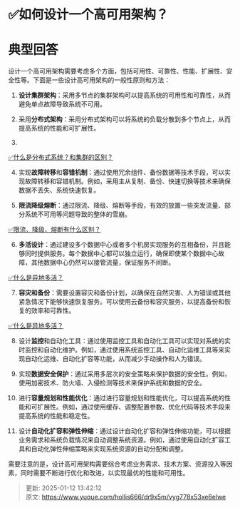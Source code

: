 # ✅如何设计一个高可用架构？

# 典型回答


设计一个高可用架构需要考虑多个方面，包括可用性、可靠性、性能、扩展性、安全性等。下面是一些设计高可用架构的一般性原则和方法：



1. **设计集群架构**：采用多节点的集群架构可以提高系统的可用性和可靠性，从而避免单点故障导致系统不可用。



2. 采用**分布式架构**：采用分布式架构可以将系统的负载分散到多个节点上，从而提高系统的性能和可扩展性。
3. 

[✅什么是分布式系统？和集群的区别？](https://www.yuque.com/hollis666/dr9x5m/nhfl6i)



4. 实现**故障转移**和**容错机制**：通过使用冗余组件、备份数据等技术手段，可以实现故障转移和容错机制。例如，采用主从复制、备份、快速切换等技术来确保数据不丢失、系统快速恢复。



5. **限流降级熔断**：通过限流、降级、熔断等手段，有效的放置一些突发流量、部分系统不可用等问题导致的整体的雪崩。



[✅限流、降级、熔断有什么区别？](https://www.yuque.com/hollis666/dr9x5m/etgovbs6bgphlqso)



6. **多活设计**：通过建设多个数据中心或者多个机房实现服务的互相备份，并且能够同时提供服务。每个数据中心都可以独立运行，确保即使某个数据中心故障，其他数据中心仍然可以接管流量，保证服务不间断。  



[✅什么是异地多活？](https://www.yuque.com/hollis666/dr9x5m/nu68owhf7qdgdya8)



7. **容灾和备份**：需要设置容灾和备份计划，以确保在自然灾害、人为错误或其他紧急情况下能够快速恢复服务。可以使用云备份和容灾服务，以提高备份和恢复的效率和可靠性。



[✅什么是异地多活？](https://www.yuque.com/hollis666/dr9x5m/nu68owhf7qdgdya8)



8. 设计**监控**和自动化工具：通过使用监控工具和自动化工具可以实现对系统的实时监控和自动化维护。例如，通过使用系统监控工具、自动化运维工具等来实现自动化运维、自动化扩容等功能，从而减少手动操作和人为错误。



9. 实现**数据安全保护**：通过采用多层次的安全策略来保护数据的安全性。例如，使用加密技术、防火墙、入侵检测等技术来保护系统和数据的安全。



10. 进行**容量规划和性能优化**：通过进行容量规划和性能优化，可以提高系统的性能和可扩展性。例如，通过使用缓存、调整配置参数、优化代码等技术手段来提高系统的性能和稳定性。



11. 设计**自动化扩容和弹性伸缩**：通过设计自动化扩容和弹性伸缩功能，可以根据业务需求和系统负载情况来自动调整系统资源。例如，通过使用自动化扩容工具和自动化弹性伸缩策略来实现系统资源的自动分配和调整。



需要注意的是，设计高可用架构需要综合考虑业务需求、技术方案、资源投入等因素，同时需要不断进行优化和改进，以实现最优的性能和可用性。



> 更新: 2025-01-12 13:42:12  
> 原文: <https://www.yuque.com/hollis666/dr9x5m/vyg778x53xe6elwe>